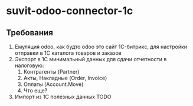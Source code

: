 # suvit-odoo-connector-1c

## Требования

1. Емуляция odoo, как будто odoo это сайт 1C-битрикс, для настройки отправки в 1C каталога товаров и заказов
1. Экспорт в 1С минимальный данных для сдачи отчетности в налоговую:
    1. Контрагенты (Partner)
    2. Акты, Накладные (Order, Invoice)
    3. Оплаты (Account.Move)
    4. Что еще?
1. Импорт из 1С полезных данных TODO
   
    

